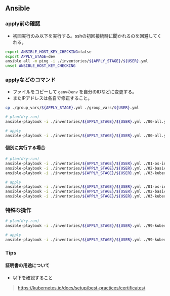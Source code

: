 ## Ansible
### apply前の確認
- 初回実行のみ以下を実行する。sshの初回接続時に聞かれるのを回避してくれる。
```bash
export ANSIBLE_HOST_KEY_CHECKING=false
export APPLY_STAGE=dev
ansible all -m ping -i ./inventories/${APPLY_STAGE}/${USER}.yml
unset ANSIBLE_HOST_KEY_CHECKING
```

### applyなどのコマンド
- ファイルをコピーして `genvのenv` を自分のIDなどに変更する。 
- またIPアドレスは各自で修正すること。
```bash
cp ./group_vars/${APPLY_STAGE}.yml ./group_vars/${USER}.yml

# plan(dry-run)
ansible-playbook -i ./inventories/${APPLY_STAGE}/${USER}.yml ./00-all.yml --check --diff

# apply
ansible-playbook -i ./inventories/${APPLY_STAGE}/${USER}.yml ./00-all.yml --diff
```

#### 個別に実行する場合
```bash
# plan(dry-run)
ansible-playbook -i ./inventories/${APPLY_STAGE}/${USER}.yml ./01-os-init.yml --check --diff
ansible-playbook -i ./inventories/${APPLY_STAGE}/${USER}.yml ./02-basic-vms.yml --check --diff
ansible-playbook -i ./inventories/${APPLY_STAGE}/${USER}.yml ./03-kubernetes.yml --check --diff

# apply
ansible-playbook -i ./inventories/${APPLY_STAGE}/${USER}.yml ./01-os-init.yml --diff
ansible-playbook -i ./inventories/${APPLY_STAGE}/${USER}.yml ./02-basic-vms.yml --diff
ansible-playbook -i ./inventories/${APPLY_STAGE}/${USER}.yml ./03-kubernetes.yml --diff
```

### 特殊な操作
```bash
# plan(dry-run)
ansible-playbook -i ./inventories/${APPLY_STAGE}/${USER}.yml ./99-kubernetes-add-woker.yml --check --diff

# apply
ansible-playbook -i ./inventories/${APPLY_STAGE}/${USER}.yml ./99-kubernetes-add-woker.yml --diff
```

### Tips
#### 証明書の用途について
- 以下を確認すること
> https://kubernetes.io/docs/setup/best-practices/certificates/
